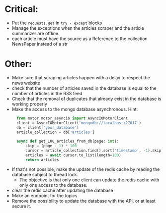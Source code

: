 # Critical:

* Put the `requests.get` in `try - except` blocks
* Manage the exceptions when the articles scraper and the article summarizer are offline.
* each article must have the source as a Reference to the collection NewsPaper instead of a str

# Other:

* Make sure that scraping articles happen with a delay to respect the news website
* check that the number of articles saved in the database is equal to the number of articles in the RSS feed
* Check that the removal of duplicates that already exist in the database is working properly
* Make the access to the mongo database asynchronous. Hint:
  ```Python
    from motor.motor_asyncio import AsyncIOMotorClient
    client = AsyncIOMotorClient('mongodb://localhost:27017')
    db = client['your_database']
    article_collection = db['articles']
    
    async def get_100_articles_from_db(page: int):
        skip = (page - 1) * 100
        cursor = article_collection.find().sort('timestamp', -1).skip(skip).limit(100)
        articles = await cursor.to_list(length=100)
        return articles
   ```
* If that's not possible, make the update of the redis cache by reading the database subject to thread lock.
  * The objective is that only one client can update the redis cache with only one access to the database.
* clear the redis cache after updating the database
* Make an endpoint for the topics
* Remove the possibility to update the database with the API. or at least secure it.
